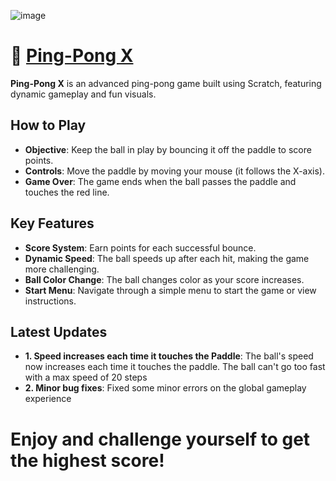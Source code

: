 ![image](https://github.com/user-attachments/assets/f59b46e7-2331-4862-8b97-95c433a7c96b)

# 🏓 [Ping-Pong X](https://scratch.mit.edu/projects/1071637367/)

**Ping-Pong X** is an advanced ping-pong game built using Scratch, featuring dynamic gameplay and fun visuals.

## How to Play
- **Objective**: Keep the ball in play by bouncing it off the paddle to score points.
- **Controls**: Move the paddle by moving your mouse (it follows the X-axis).
- **Game Over**: The game ends when the ball passes the paddle and touches the red line.

## Key Features
- **Score System**: Earn points for each successful bounce.
- **Dynamic Speed**: The ball speeds up after each hit, making the game more challenging.
- **Ball Color Change**: The ball changes color as your score increases.
- **Start Menu**: Navigate through a simple menu to start the game or view instructions.

## Latest Updates
- **1. Speed increases each time it touches the Paddle**: The ball's speed now increases each time it touches the paddle. The ball can't go too fast with a max speed of 20 steps
- **2. Minor bug fixes**: Fixed some minor errors on the global gameplay experience

# Enjoy and challenge yourself to get the highest score!


